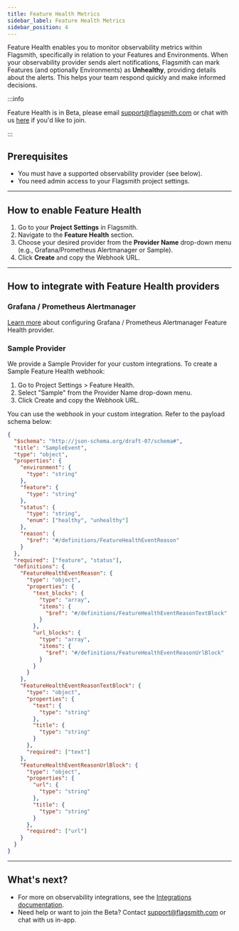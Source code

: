 ```yaml
---
title: Feature Health Metrics
sidebar_label: Feature Health Metrics
sidebar_position: 4
---
```


Feature Health enables you to monitor observability metrics within Flagsmith, specifically in relation to your Features and Environments. When your observability provider sends alert notifications, Flagsmith can mark Features (and optionally Environments) as **Unhealthy**, providing details about the alerts. This helps your team respond quickly and make informed decisions.

:::info

Feature Health is in Beta, please email support@flagsmith.com or chat with us <a href="#" class="open-chat" data-crisp-chat-message="Hello, I'm interested in joining the feature health beta.">here</a> if you'd like to join. 

:::

## Prerequisites

- You must have a supported observability provider (see below).
- You need admin access to your Flagsmith project settings.

---

## How to enable Feature Health

1. Go to your **Project Settings** in Flagsmith.
2. Navigate to the **Feature Health** section.
3. Choose your desired provider from the **Provider Name** drop-down menu (e.g., Grafana/Prometheus Alertmanager or Sample).
4. Click **Create** and copy the Webhook URL.

---

## How to integrate with Feature Health providers

### Grafana / Prometheus Alertmanager

[Learn more](/integrations/apm/grafana/#feature-health-provider-setup) about configuring Grafana / Prometheus Alertmanager Feature Health provider.

### Sample Provider

We provide a Sample Provider for your custom integrations. To create a Sample Feature Health webhook:

1. Go to Project Settings > Feature Health.
2. Select "Sample" from the Provider Name drop-down menu.
3. Click Create and copy the Webhook URL.

You can use the webhook in your custom integration. Refer to the payload schema below:

```json
{
  "$schema": "http://json-schema.org/draft-07/schema#",
  "title": "SampleEvent",
  "type": "object",
  "properties": {
    "environment": {
      "type": "string"
    },
    "feature": {
      "type": "string"
    },
    "status": {
      "type": "string",
      "enum": ["healthy", "unhealthy"]
    },
    "reason": {
      "$ref": "#/definitions/FeatureHealthEventReason"
    }
  },
  "required": ["feature", "status"],
  "definitions": {
    "FeatureHealthEventReason": {
      "type": "object",
      "properties": {
        "text_blocks": {
          "type": "array",
          "items": {
            "$ref": "#/definitions/FeatureHealthEventReasonTextBlock"
          }
        },
        "url_blocks": {
          "type": "array",
          "items": {
            "$ref": "#/definitions/FeatureHealthEventReasonUrlBlock"
          }
        }
      }
    },
    "FeatureHealthEventReasonTextBlock": {
      "type": "object",
      "properties": {
        "text": {
          "type": "string"
        },
        "title": {
          "type": "string"
        }
      },
      "required": ["text"]
    },
    "FeatureHealthEventReasonUrlBlock": {
      "type": "object",
      "properties": {
        "url": {
          "type": "string"
        },
        "title": {
          "type": "string"
        }
      },
      "required": ["url"]
    }
  }
}
```

---

## What's next?

- For more on observability integrations, see the [Integrations documentation](/integrations/).
- Need help or want to join the Beta? Contact [support@flagsmith.com](mailto:support@flagsmith.com) or chat with us in-app.
